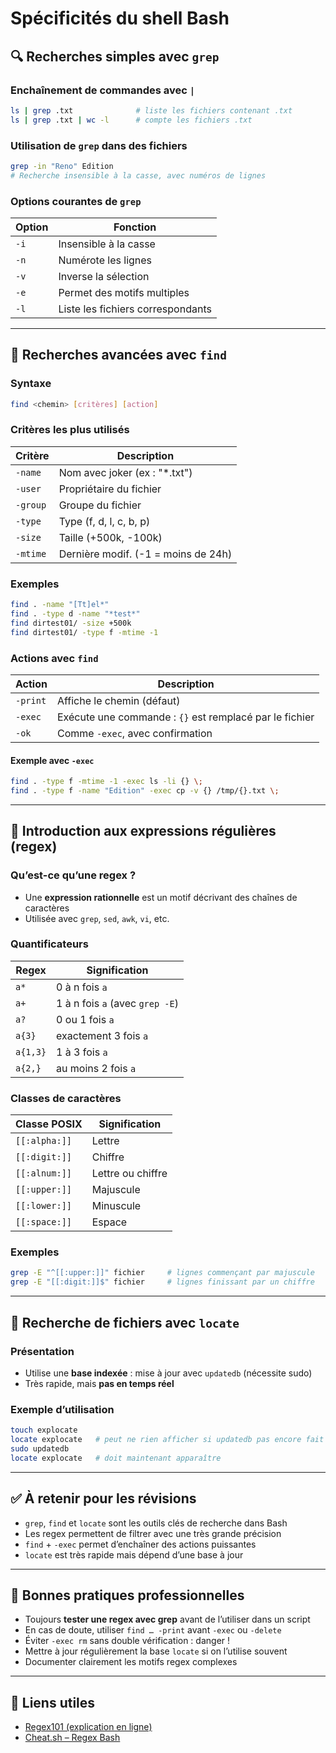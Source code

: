 # Spécificités du shell Bash

## 🔍 Recherches simples avec `grep`

### Enchaînement de commandes avec `|`

```bash
ls | grep .txt              # liste les fichiers contenant .txt
ls | grep .txt | wc -l      # compte les fichiers .txt
```

### Utilisation de `grep` dans des fichiers

```bash
grep -in "Reno" Edition
# Recherche insensible à la casse, avec numéros de lignes
```

### Options courantes de `grep`

|Option|Fonction|
|---|---|
|`-i`|Insensible à la casse|
|`-n`|Numérote les lignes|
|`-v`|Inverse la sélection|
|`-e`|Permet des motifs multiples|
|`-l`|Liste les fichiers correspondants|

---

## 📁 Recherches avancées avec `find`

### Syntaxe

```bash
find <chemin> [critères] [action]
```

### Critères les plus utilisés

|Critère|Description|
|---|---|
|`-name`|Nom avec joker (ex : "*.txt")|
|`-user`|Propriétaire du fichier|
|`-group`|Groupe du fichier|
|`-type`|Type (f, d, l, c, b, p)|
|`-size`|Taille (+500k, -100k)|
|`-mtime`|Dernière modif. (-1 = moins de 24h)|

### Exemples

```bash
find . -name "[Tt]el*"
find . -type d -name "*test*"
find dirtest01/ -size +500k
find dirtest01/ -type f -mtime -1
```

### Actions avec `find`

|Action|Description|
|---|---|
|`-print`|Affiche le chemin (défaut)|
|`-exec`|Exécute une commande : `{}` est remplacé par le fichier|
|`-ok`|Comme `-exec`, avec confirmation|

#### Exemple avec `-exec`

```bash
find . -type f -mtime -1 -exec ls -li {} \;
find . -type f -name "Edition" -exec cp -v {} /tmp/{}.txt \;
```

---

## 🧮 Introduction aux expressions régulières (regex)

### Qu’est-ce qu’une regex ?

- Une **expression rationnelle** est un motif décrivant des chaînes de caractères
- Utilisée avec `grep`, `sed`, `awk`, `vi`, etc.

### Quantificateurs

|Regex|Signification|
|---|---|
|`a*`|0 à n fois `a`|
|`a+`|1 à n fois `a` (avec `grep -E`)|
|`a?`|0 ou 1 fois `a`|
|`a{3}`|exactement 3 fois `a`|
|`a{1,3}`|1 à 3 fois `a`|
|`a{2,}`|au moins 2 fois `a`|

### Classes de caractères

|Classe POSIX|Signification|
|---|---|
|`[[:alpha:]]`|Lettre|
|`[[:digit:]]`|Chiffre|
|`[[:alnum:]]`|Lettre ou chiffre|
|`[[:upper:]]`|Majuscule|
|`[[:lower:]]`|Minuscule|
|`[[:space:]]`|Espace|

### Exemples

```bash
grep -E "^[[:upper:]]" fichier     # lignes commençant par majuscule
grep -E "[[:digit:]]$" fichier     # lignes finissant par un chiffre
```

---

## 🎯 Recherche de fichiers avec `locate`

### Présentation

- Utilise une **base indexée** : mise à jour avec `updatedb` (nécessite sudo)
- Très rapide, mais **pas en temps réel**

### Exemple d’utilisation

```bash
touch explocate
locate explocate   # peut ne rien afficher si updatedb pas encore fait
sudo updatedb
locate explocate   # doit maintenant apparaître
```

---

## ✅ À retenir pour les révisions

- `grep`, `find` et `locate` sont les outils clés de recherche dans Bash
- Les regex permettent de filtrer avec une très grande précision
- `find` + `-exec` permet d’enchaîner des actions puissantes
- `locate` est très rapide mais dépend d’une base à jour

---

## 📌 Bonnes pratiques professionnelles

- Toujours **tester une regex avec grep** avant de l’utiliser dans un script
- En cas de doute, utiliser `find … -print` avant `-exec` ou `-delete`
- Éviter `-exec rm` sans double vérification : danger !
- Mettre à jour régulièrement la base `locate` si on l’utilise souvent
- Documenter clairement les motifs regex complexes

---

## 🔗 Liens utiles

- [Regex101 (explication en ligne)](https://regex101.com/)
- [Cheat.sh – Regex Bash](https://cheat.sh/bash+regex)